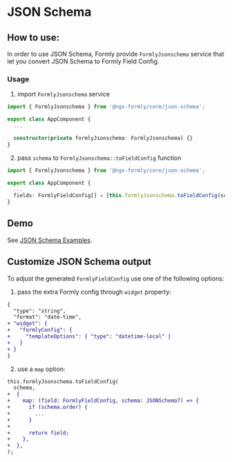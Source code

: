 # JSON Schema

## How to use:

In order to use JSON Schema, Formly provide `FormlyJsonschema` service that let you convert JSON Schema to Formly Field Config.

### Usage

1. import `FormlyJsonschema` service

```ts
import { FormlyJsonschema } from '@ngx-formly/core/json-schema';

export class AppComponent {
  ...

  constructor(private formlyJsonschema: FormlyJsonschema) {}
}
```

2. pass `schema` to `FormlyJsonschema::toFieldConfig` function

```ts
import { FormlyJsonschema } from '@ngx-formly/core/json-schema';

export class AppComponent {
  ...
  fields: FormlyFieldConfig[] = [this.formlyJsonschema.toFieldConfig(schema)];
}
```

## Demo

See [JSON Schema Examples](https://formly.dev/docs/examples/advanced/json-schema).

## Customize JSON Schema output

To adjust the generated `FormlyFieldConfig` use one of the following options:

1. pass the extra Formly config through `widget` property:


```patch
{
  "type": "string",
  "format": "date-time",
+ "widget": {
+   "formlyConfig": {
+     "templateOptions": { "type": "datetime-local" }
+   }
+ }
}
```

2. use a `map` option:

```patch
this.formlyJsonschema.toFieldConfig(
  schema,
+  {
+    map: (field: FormlyFieldConfig, schema: JSONSchema7) => {
+      if (schema.order) {
+        ...
+      }
+
+      return field;
+    },
+  },
);
```
